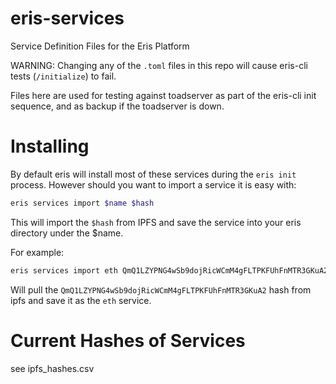 # eris-services
Service Definition Files for the Eris Platform

WARNING: Changing any of the `.toml` files in this repo will cause eris-cli tests (`/initialize`) to fail.

Files here are used for testing against toadserver as part of the eris-cli init sequence, and as backup if the toadserver is down.

# Installing

By default eris will install most of these services during the `eris init` process. However should you want to import a service it is easy with:

```bash
eris services import $name $hash
```

This will import the `$hash` from IPFS and save the service into your eris directory under the $name.

For example:

```bash
eris services import eth QmQ1LZYPNG4wSb9dojRicWCmM4gFLTPKFUhFnMTR3GKuA2
```

Will pull the `QmQ1LZYPNG4wSb9dojRicWCmM4gFLTPKFUhFnMTR3GKuA2` hash from ipfs and save it as the `eth` service.

# Current Hashes of Services

see ipfs_hashes.csv
